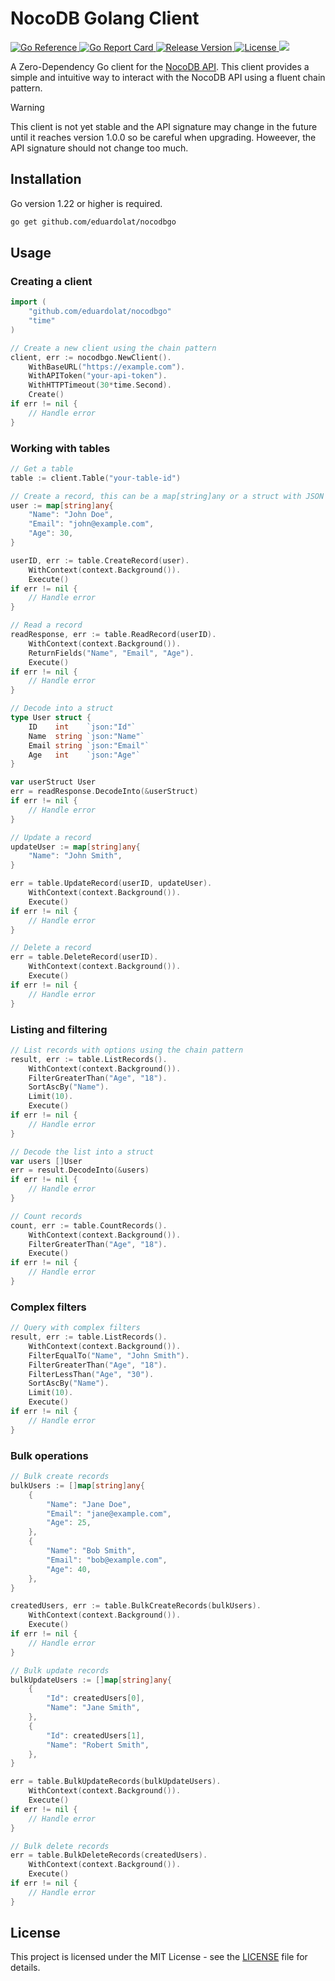# NocoDB Golang Client

<p>
  <a href="https://pkg.go.dev/github.com/eduardolat/nocodbgo">
    <img src="https://pkg.go.dev/badge/github.com/eduardolat/nocodbgo" alt="Go Reference"/>
  </a>
  <a href="https://goreportcard.com/report/eduardolat/nocodbgo">
    <img src="https://goreportcard.com/badge/eduardolat/nocodbgo" alt="Go Report Card"/>
  </a>
  <a href="https://github.com/eduardolat/nocodbgo/releases/latest">
    <img src="https://img.shields.io/github/release/eduardolat/nocodbgo.svg" alt="Release Version"/>
  </a>
  <a href="LICENSE">
    <img src="https://img.shields.io/github/license/eduardolat/nocodbgo.svg" alt="License"/>
  </a>
  <a href="https://github.com/eduardolat/nocodbgo">
    <img src="https://img.shields.io/github/stars/eduardolat/nocodbgo?style=flat&label=github+stars"/>
  </a>
</p>

A Zero-Dependency Go client for the
[NocoDB API](https://docs.nocodb.com/developer-resources/rest-APIs/overview).
This client provides a simple and intuitive way to interact with the NocoDB API
using a fluent chain pattern.

> [!WARNING]
> This client is not yet stable and the API signature may change in the future
> until it reaches version 1.0.0 so be careful when upgrading. Howeever, the API
> signature should not change too much.

## Installation

Go version 1.22 or higher is required.

```bash
go get github.com/eduardolat/nocodbgo
```

## Usage

### Creating a client

```go
import (
    "github.com/eduardolat/nocodbgo"
    "time"
)

// Create a new client using the chain pattern
client, err := nocodbgo.NewClient().
    WithBaseURL("https://example.com").
    WithAPIToken("your-api-token").
    WithHTTPTimeout(30*time.Second).
    Create()
if err != nil {
    // Handle error
}
```

### Working with tables

```go
// Get a table
table := client.Table("your-table-id")

// Create a record, this can be a map[string]any or a struct with JSON tags
user := map[string]any{
    "Name": "John Doe",
    "Email": "john@example.com",
    "Age": 30,
}

userID, err := table.CreateRecord(user).
    WithContext(context.Background()).
    Execute()
if err != nil {
    // Handle error
}

// Read a record
readResponse, err := table.ReadRecord(userID).
    WithContext(context.Background()).
    ReturnFields("Name", "Email", "Age").
    Execute()
if err != nil {
    // Handle error
}

// Decode into a struct
type User struct {
    ID    int    `json:"Id"`
    Name  string `json:"Name"`
    Email string `json:"Email"`
    Age   int    `json:"Age"`
}

var userStruct User
err = readResponse.DecodeInto(&userStruct)
if err != nil {
    // Handle error
}

// Update a record
updateUser := map[string]any{
    "Name": "John Smith",
}

err = table.UpdateRecord(userID, updateUser).
    WithContext(context.Background()).
    Execute()
if err != nil {
    // Handle error
}

// Delete a record
err = table.DeleteRecord(userID).
    WithContext(context.Background()).
    Execute()
if err != nil {
    // Handle error
}
```

### Listing and filtering

```go
// List records with options using the chain pattern
result, err := table.ListRecords().
    WithContext(context.Background()).
    FilterGreaterThan("Age", "18").
    SortAscBy("Name").
    Limit(10).
    Execute()
if err != nil {
    // Handle error
}

// Decode the list into a struct
var users []User
err = result.DecodeInto(&users)
if err != nil {
    // Handle error
}

// Count records
count, err := table.CountRecords().
    WithContext(context.Background()).
    FilterGreaterThan("Age", "18").
    Execute()
if err != nil {
    // Handle error
}
```

### Complex filters

```go
// Query with complex filters
result, err := table.ListRecords().
    WithContext(context.Background()).
    FilterEqualTo("Name", "John Smith").
    FilterGreaterThan("Age", "18").
    FilterLessThan("Age", "30").
    SortAscBy("Name").
    Limit(10).
    Execute()
if err != nil {
    // Handle error
}
```

### Bulk operations

```go
// Bulk create records
bulkUsers := []map[string]any{
    {
        "Name": "Jane Doe",
        "Email": "jane@example.com",
        "Age": 25,
    },
    {
        "Name": "Bob Smith",
        "Email": "bob@example.com",
        "Age": 40,
    },
}

createdUsers, err := table.BulkCreateRecords(bulkUsers).
    WithContext(context.Background()).
    Execute()
if err != nil {
    // Handle error
}

// Bulk update records
bulkUpdateUsers := []map[string]any{
    {
        "Id": createdUsers[0],
        "Name": "Jane Smith",
    },
    {
        "Id": createdUsers[1],
        "Name": "Robert Smith",
    },
}

err = table.BulkUpdateRecords(bulkUpdateUsers).
    WithContext(context.Background()).
    Execute()
if err != nil {
    // Handle error
}

// Bulk delete records
err = table.BulkDeleteRecords(createdUsers).
    WithContext(context.Background()).
    Execute()
if err != nil {
    // Handle error
}
```

## License

This project is licensed under the MIT License - see the [LICENSE](LICENSE) file
for details.
